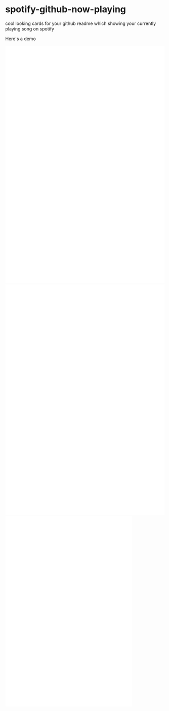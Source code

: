 # spotify-github-now-playing

cool looking cards for your github readme which showing your currently playing song on spotify

Here's a demo

![testing svg rendering in github markdown](docs/card_large.svg)
![testing svg rendering in github markdown](docs/card_med.svg)
![testing svg rendering in github markdown](docs/card_small.svg)
